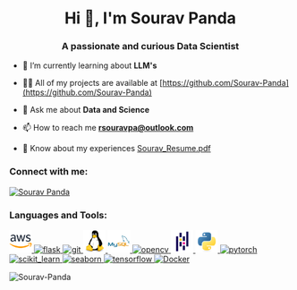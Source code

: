 <h1 align="center">Hi 👋, I'm Sourav Panda</h1>
<h3 align="center">A passionate and curious Data Scientist</h3>


- 🌱 I’m currently learning about **LLM's**

- 👨‍💻 All of my projects are available at [https://github.com/Sourav-Panda](https://github.com/Sourav-Panda)

- 💬 Ask me about **Data and Science**

- 📫 How to reach me **rsouravpa@outlook.com**

- 📄 Know about my experiences [Sourav_Resume.pdf](https://github.com/Sourav-Panda/Sourav-Panda/blob/34b87ab9cbc97e153c201dc81cba8082c7119506/sourav_panda.pdf)



<h3 align="left">Connect with me:</h3>
<p align="left">
<a href="https://www.linkedin.com/in/sourav-panda/" target="blank"><img align="center" src="https://raw.githubusercontent.com/rahuldkjain/github-profile-readme-generator/master/src/images/icons/Social/linked-in-alt.svg" alt="Sourav Panda" height="30" width="40" /></a>
  
</p>
<h3 align="left">Languages and Tools:</h3>
<p align="left"> <a href="https://aws.amazon.com" target="_blank" rel="noreferrer"> <img src="https://raw.githubusercontent.com/devicons/devicon/master/icons/amazonwebservices/amazonwebservices-original-wordmark.svg" alt="aws" width="40" height="40"/> </a> <a href="https://flask.palletsprojects.com/" target="_blank" rel="noreferrer"> <img src="https://www.vectorlogo.zone/logos/pocoo_flask/pocoo_flask-icon.svg" alt="flask" width="40" height="40"/> </a> <a href="https://git-scm.com/" target="_blank" rel="noreferrer"> <img src="https://www.vectorlogo.zone/logos/git-scm/git-scm-icon.svg" alt="git" width="40" height="40"/> </a> <a href="https://www.linux.org/" target="_blank" rel="noreferrer"> <img src="https://raw.githubusercontent.com/devicons/devicon/master/icons/linux/linux-original.svg" alt="linux" width="40" height="40"/> </a> <a href="https://www.mysql.com/" target="_blank" rel="noreferrer"> <img src="https://raw.githubusercontent.com/devicons/devicon/master/icons/mysql/mysql-original-wordmark.svg" alt="mysql" width="40" height="40"/> </a> <a href="https://opencv.org/" target="_blank" rel="noreferrer"> <img src="https://www.vectorlogo.zone/logos/opencv/opencv-icon.svg" alt="opencv" width="40" height="40"/> </a> <a href="https://pandas.pydata.org/" target="_blank" rel="noreferrer"> <img src="https://raw.githubusercontent.com/devicons/devicon/2ae2a900d2f041da66e950e4d48052658d850630/icons/pandas/pandas-original.svg" alt="pandas" width="40" height="40"/> </a> <a href="https://www.python.org" target="_blank" rel="noreferrer"> <img src="https://raw.githubusercontent.com/devicons/devicon/master/icons/python/python-original.svg" alt="python" width="40" height="40"/> </a> <a href="https://pytorch.org/" target="_blank" rel="noreferrer"> <img src="https://www.vectorlogo.zone/logos/pytorch/pytorch-icon.svg" alt="pytorch" width="40" height="40"/> </a> <a href="https://scikit-learn.org/" target="_blank" rel="noreferrer"> <img src="https://upload.wikimedia.org/wikipedia/commons/0/05/Scikit_learn_logo_small.svg" alt="scikit_learn" width="40" height="40"/> </a> <a href="https://seaborn.pydata.org/" target="_blank" rel="noreferrer"> <img src="https://seaborn.pydata.org/_images/logo-mark-lightbg.svg" alt="seaborn" width="40" height="40"/> </a> <a href="https://www.tensorflow.org" target="_blank" rel="noreferrer"> <img src="https://www.vectorlogo.zone/logos/tensorflow/tensorflow-icon.svg" alt="tensorflow" width="40" height="40"/> </a> 
 <a href="https://www.docker.com/" target="_blank" rel="noreferrer"> <img src="https://upload.wikimedia.org/wikipedia/en/thumb/f/f4/Docker_logo.svg/240px-Docker_logo.svg.png" alt="Docker" width="80" height="40"/> </a> </p>

<p><img align="center" src="https://github-readme-stats.vercel.app/api/top-langs?username=Sourav-Panda&show_icons=true&locale=en&layout=compact" alt="Sourav-Panda" /></p>
